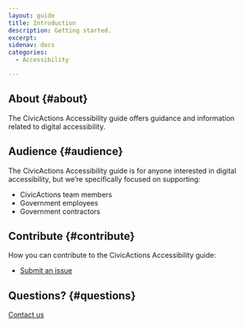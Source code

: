```yaml
---
layout: guide
title: Introduction
description: Getting started.
excerpt: 
sidenav: docs
categories:
  - Accessibility

---
```


## About {#about}

The CivicActions Accessibility guide offers guidance and information related to digital accessibility.


## Audience {#audience}

The CivicActions Accessibility guide is for anyone interested in digital accessibility, but we’re specifically focused on supporting:



*   CivicActions team members
*   Government employees
*   Government contractors


## Contribute {#contribute}

How you can contribute to the CivicActions Accessibility guide:



*   [Submit an issue](https://github.com/CivicActions/accessibility/issues)


## Questions? {#questions}

[Contact us](https://accessibility.civicactions.com)